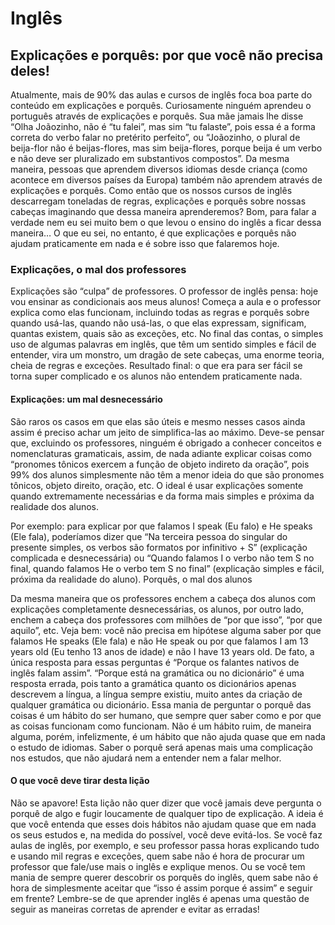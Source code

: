 # Inglês 

## Explicações e porquês: por que você não precisa deles!

Atualmente, mais de 90% das aulas e cursos de inglês foca boa parte do conteúdo em explicações e porquês. Curiosamente ninguém aprendeu o português através de explicações e porquês. Sua mãe jamais lhe disse “Olha Joãozinho, não é “tu falei”, mas sim “tu falaste”, pois essa é a forma correta do verbo falar no pretérito perfeito”, ou “Joãozinho, o plural de beija-flor não é beijas-flores, mas sim beija-flores, porque beija é um verbo e não deve ser pluralizado em substantivos compostos”. Da mesma maneira, pessoas que aprendem diversos idiomas desde criança (como acontece em diversos países da Europa) também não aprendem através de explicações e porquês. Como então que os nossos cursos de inglês descarregam toneladas de regras, explicações e porquês sobre nossas cabeças imaginando que dessa maneira aprenderemos? Bom, para falar a verdade nem eu sei muito bem o que levou o ensino do inglês a ficar dessa maneira… O que eu sei, no entanto, é que explicações e porquês não ajudam praticamente em nada e é sobre isso que falaremos hoje.

### Explicações, o mal dos professores

Explicações são “culpa” de professores. O professor de inglês pensa: hoje vou ensinar as condicionais aos meus alunos! Começa a aula e o professor explica como elas funcionam, incluindo todas as regras e porquês sobre quando usá-las, quando não usá-las, o que elas expressam, significam, quantas existem, quais são as exceções, etc. No final das contas, o simples uso de algumas palavras em inglês, que têm um sentido simples e fácil de entender, vira um monstro, um dragão de sete cabeças, uma enorme teoria, cheia de regras e exceções. Resultado final: o que era para ser fácil se torna super complicado e os alunos não entendem praticamente nada.


#### Explicações: um mal desnecessário

São raros os casos em que elas são úteis e mesmo nesses casos ainda assim é preciso achar um jeito de simplifica-las ao máximo. Deve-se pensar que, excluindo os professores, ninguém é obrigado a conhecer conceitos e nomenclaturas gramaticais, assim, de nada adiante explicar coisas como “pronomes tônicos exercem a função de objeto indireto da oração”, pois 99% dos alunos simplesmente não têm a menor ideia do que são pronomes tônicos, objeto direito, oração, etc. O ideal é usar explicações somente quando extremamente necessárias e da forma mais simples e próxima da realidade dos alunos.

Por exemplo: para explicar por que falamos I speak (Eu falo) e He speaks (Ele fala), poderíamos dizer que “Na terceira pessoa do singular do presente simples, os verbos são formatos por infinitivo + S” (explicação complicada e desnecessária) ou “Quando falamos I o verbo não tem S no final, quando falamos He o verbo tem S no final” (explicação simples e fácil, próxima da realidade do aluno).
Porquês, o mal dos alunos

Da mesma maneira que os professores enchem a cabeça dos alunos com explicações completamente desnecessárias, os alunos, por outro lado, enchem a cabeça dos professores com milhões de “por que isso”, “por que aquilo”, etc. Veja bem: você não precisa em hipótese alguma saber por que falamos He speaks (Ele fala) e não He speak ou por que falamos I am 13 years old (Eu tenho 13 anos de idade) e não I have 13 years old. De fato, a única resposta para essas perguntas é “Porque os falantes nativos de inglês falam assim”. “Porque está na gramática ou no dicionário” é uma resposta errada, pois tanto a gramática quanto os dicionários apenas descrevem a língua, a língua sempre existiu, muito antes da criação de qualquer gramática ou dicionário. Essa mania de perguntar o porquê das coisas é um hábito do ser humano, que sempre quer saber como e por que as coisas funcionam como funcionam. Não é um hábito ruim, de maneira alguma, porém, infelizmente, é um hábito que não ajuda quase que em nada o estudo de idiomas. Saber o porquê será apenas mais uma complicação nos estudos, que não ajudará nem a entender nem a falar melhor.

#### O que você deve tirar desta lição

Não se apavore! Esta lição não quer dizer que você jamais deve pergunta o porquê de algo e fugir loucamente de qualquer tipo de explicação. A ideia é que você entenda que esses dois hábitos não ajudam quase que em nada os seus estudos e, na medida do possível, você deve evitá-los. Se você faz aulas de inglês, por exemplo, e seu professor passa horas explicando tudo e usando mil regras e exceções, quem sabe não é hora de procurar um professor que fale/use mais o inglês e explique menos. Ou se você tem mania de sempre querer descobrir os porquês do inglês, quem sabe não é hora de simplesmente aceitar que “isso é assim porque é assim” e seguir em frente? Lembre-se de que aprender inglês é apenas uma questão de seguir as maneiras corretas de aprender e evitar as erradas!
